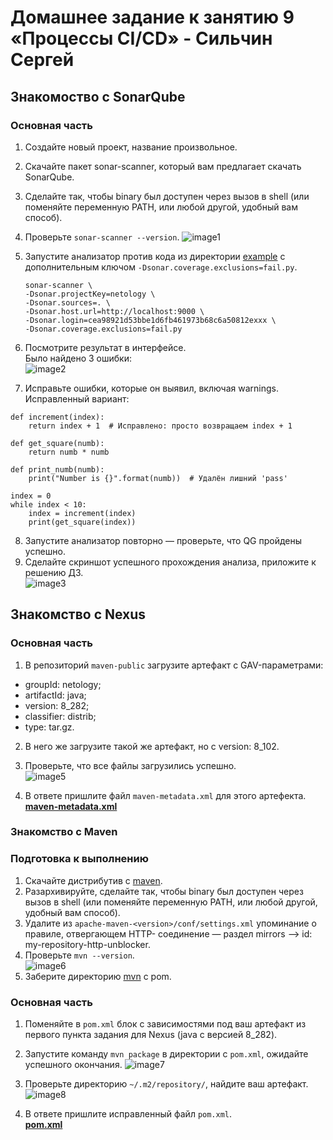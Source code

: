 # Домашнее задание к занятию 9 «Процессы CI/CD» - Сильчин Сергей  

## Знакомоство с SonarQube

### Основная часть

1. Создайте новый проект, название произвольное.
2. Скачайте пакет sonar-scanner, который вам предлагает скачать SonarQube.
3. Сделайте так, чтобы binary был доступен через вызов в shell (или поменяйте переменную PATH, или любой другой, удобный вам способ).
4. Проверьте `sonar-scanner --version`.
   ![image1](https://github.com/user-attachments/assets/49a05d54-14a6-4ef2-a97d-3ff78874e1eb)  
5. Запустите анализатор против кода из директории [example](./example) с дополнительным ключом `-Dsonar.coverage.exclusions=fail.py`.
   ```
   sonar-scanner \
   -Dsonar.projectKey=netology \
   -Dsonar.sources=. \
   -Dsonar.host.url=http://localhost:9000 \
   -Dsonar.login=cea98921d53bbe1d6fb461973b68c6a50812exxx \
   -Dsonar.coverage.exclusions=fail.py
   ```
6. Посмотрите результат в интерфейсе.  
   Было найдено 3 ошибки:  
![image2](https://github.com/user-attachments/assets/4d8343c0-5d06-447a-a994-391402ce9760)  

7. Исправьте ошибки, которые он выявил, включая warnings.  
   Исправленный вариант:  
```
def increment(index):
    return index + 1  # Исправлено: просто возвращаем index + 1

def get_square(numb):
    return numb * numb

def print_numb(numb):
    print("Number is {}".format(numb))  # Удалён лишний 'pass'

index = 0
while index < 10:
    index = increment(index)
    print(get_square(index))
```
8. Запустите анализатор повторно — проверьте, что QG пройдены успешно.  
9. Сделайте скриншот успешного прохождения анализа, приложите к решению ДЗ.  
![image3](https://github.com/user-attachments/assets/9dd17213-658d-4f34-a9e4-bf559e2cd02b)


## Знакомство с Nexus

### Основная часть

1. В репозиторий `maven-public` загрузите артефакт с GAV-параметрами:

 *    groupId: netology;
 *    artifactId: java;
 *    version: 8_282;
 *    classifier: distrib;
 *    type: tar.gz.  
   
2. В него же загрузите такой же артефакт, но с version: 8_102.
3. Проверьте, что все файлы загрузились успешно.  
![image5](https://github.com/user-attachments/assets/eae3f597-8b6f-4970-ae66-a777270c7228)  

4. В ответе пришлите файл `maven-metadata.xml` для этого артефекта.  
[**maven-metadata.xml**](https://github.com/Daimero88/netology/blob/main/ci-hw/03/maven-metadata.xml)

### Знакомство с Maven

### Подготовка к выполнению

1. Скачайте дистрибутив с [maven](https://maven.apache.org/download.cgi).
2. Разархивируйте, сделайте так, чтобы binary был доступен через вызов в shell (или поменяйте переменную PATH, или любой другой, удобный вам способ).
3. Удалите из `apache-maven-<version>/conf/settings.xml` упоминание о правиле, отвергающем HTTP- соединение — раздел mirrors —> id: my-repository-http-unblocker.
4. Проверьте `mvn --version`.  
   ![image6](https://github.com/user-attachments/assets/a9f0afbb-abba-41ba-8589-9639bf5f636d)  
5. Заберите директорию [mvn](./mvn) с pom.

### Основная часть

1. Поменяйте в `pom.xml` блок с зависимостями под ваш артефакт из первого пункта задания для Nexus (java с версией 8_282).
2. Запустите команду `mvn package` в директории с `pom.xml`, ожидайте успешного окончания.
   ![image7](https://github.com/user-attachments/assets/f486ab7d-da5d-414a-9705-3557fd43c9b4)  

3. Проверьте директорию `~/.m2/repository/`, найдите ваш артефакт.
   ![image8](https://github.com/user-attachments/assets/34fbc4a7-effe-4b68-a84f-c2d61ec2bc4c)  

4. В ответе пришлите исправленный файл `pom.xml`.  
   [**pom.xml**](https://github.com/Daimero88/netology/blob/main/ci-hw/03/mvn/pom.xml)

